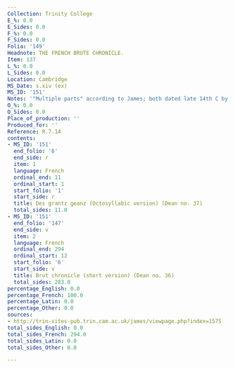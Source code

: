 ```yaml
---
Collection: Trinity College
E_%: 0.0
E_Sides: 0.0
F_%: 0.0
F_Sides: 0.0
Folia: '149'
Headnote: THE FRENCH BRUTE CHRONICLE.
Item: 137
L_%: 0.0
L_Sides: 0.0
Location: Cambridge
MS_Date: s.xiv (ex)
MS_ID: '151'
Notes: '"Multiple parts" according to James; both dated late 14th C by Dean'
O_%: 0.0
O_Sides: 0.0
Place_of_production: ''
Produced_for: ''
Reference: R.7.14
contents:
- MS_ID: '151'
  end_folio: '6'
  end_side: r
  item: 1
  language: French
  ordinal_end: 11
  ordinal_start: 1
  start_folio: '1'
  start_side: r
  title: Des grantz geanz (Octosyllabic version) (Dean no. 37)
  total_sides: 11.0
- MS_ID: '151'
  end_folio: '147'
  end_side: v
  item: 2
  language: French
  ordinal_end: 294
  ordinal_start: 12
  start_folio: '6'
  start_side: v
  title: Brut chronicle (short version) (Dean no. 36)
  total_sides: 283.0
percentage_English: 0.0
percentage_French: 100.0
percentage_Latin: 0.0
percentage_Other: 0.0
sources:
- http://trin-sites-pub.trin.cam.ac.uk/james/viewpage.php?index=1575
total_sides_English: 0.0
total_sides_French: 294.0
total_sides_Latin: 0.0
total_sides_Other: 0.0

---
```

